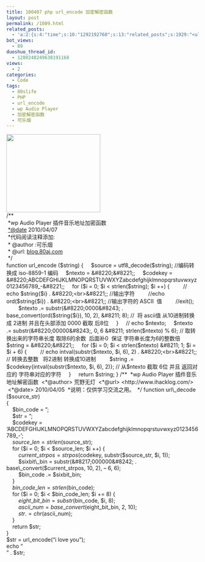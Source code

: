 ```yaml
---
title: 100407 php url_encode 加密解密函数
layout: post
permalink: /1009.html
related_posts:
  - 'a:2:{s:4:"time";s:10:"1292192760";s:13:"related_posts";s:1929:"<ul class="related_post"><li><a href="http://blog.80aj.com/guestbook/" title="关于">关于</a></li><li><a href="http://blog.80aj.com/2010/04/15/100415-%e4%b8%80%e4%b8%aa%e5%a5%b3%e7%a8%8b%e5%ba%8f%e5%91%98%e7%9a%84%e5%be%81%e5%a9%9appt/" title="100415 一个女程序员的征婚ppt">100415 一个女程序员的征婚ppt</a></li><li><a href="http://blog.80aj.com/2010/04/08/100408-php-%e5%85%b3%e4%ba%8e-sqllite%e5%ba%94%e7%94%a8/" title="100408 php 关于 sqllite应用">100408 php 关于 sqllite应用</a></li><li><a href="http://blog.80aj.com/2010/12/04/101204-phpase-%e5%8a%a0%e5%af%86/" title="101204 phpase 加密">101204 phpase 加密</a></li><li><a href="http://blog.80aj.com/2010/10/30/101030-%e6%96%87%e4%bb%b6%e6%8a%93%e5%8f%96-snoopy%e7%b1%bb%e4%bb%8b%e7%bb%8d/" title="101030 文件抓取 snoopy类介绍">101030 文件抓取 snoopy类介绍</a></li><li><a href="http://blog.80aj.com/2010/10/29/101029-php-%e4%ba%a7%e5%93%81%e5%ae%89%e8%a3%85%e7%a8%8b%e5%ba%8f%e5%88%b6%e4%bd%9c%e4%bb%a3%e7%a0%81demo/" title="101029 php 产品安装程序制作代码demo">101029 php 产品安装程序制作代码demo</a></li><li><a href="http://blog.80aj.com/2010/10/28/101028-php%e9%a1%b5%e9%9d%a2%e6%89%a7%e8%a1%8c%e6%97%b6%e9%97%b4class/" title="101028 php页面执行时间class">101028 php页面执行时间class</a></li><li><a href="http://blog.80aj.com/2010/09/13/100913-php%e6%8b%9b%e8%81%98%e5%b9%bf%e5%91%8a%e4%b8%80%e5%88%99/" title="100913 PHP招聘广告一则">100913 PHP招聘广告一则</a></li><li><a href="http://blog.80aj.com/2010/08/22/100822-php-%e4%b9%a6%e7%b1%8d%e5%88%86%e4%ba%ab/" title="100822 php 书籍分享">100822 php 书籍分享</a></li><li><a href="http://blog.80aj.com/2010/08/21/100821-php%e4%b9%8b%e8%85%be%e8%ae%af%e5%be%ae%e5%8d%9a-api-%e4%bf%ae%e6%94%b9%e7%89%88/" title="100821 php之腾讯微博 Api 修改版">100821 php之腾讯微博 Api 修改版</a></li></ul>";}'
bot_views:
  - 89
duoshuo_thread_id:
  - 1280248249638191168
views:
  - 2
categories:
  - Code
tags:
  - 80slife
  - PHP
  - url_encode
  - wp Audio Player
  - 加密解密函数
  - 可乐烟
---
```

[<img class="aligncenter size-full wp-image-1010" title="jiamijiemi" src="http://www.80aj.com/wp-content/uploads/2010/04/jiamijiemi.jpg" alt="" width="246" height="204" />][1]  
/**  
 *wp Audio Player 插件音乐地址加密函数  
 <*@date> 2010/04/07  
 *代码阅读注释添加:  
 * @author :可乐烟  
 * @url: [blog.80aj.com][2]  
 */  
function url_encode ($string)  
{  
    $source = utf8_decode($string); //编码转换成 iso-8859-1 编码  
    $ntexto = &#8220;&#8221;;  
    $codekey = &#8220;ABCDEFGHIJKLMNOPQRSTUVWXYZabcdefghijklmnopqrstuvwxyz0123456789_-&#8221;;  
    for ($i = 0; $i < strlen($string); $i ++) {  
        // echo $string{$i} . &#8220;<br>&#8221;; //输出字符  
        //echo ord($string{$i}) . &#8220;<br>&#8221;; //输出字符的 ASCII  值  
        //exit();  
        $ntexto .= substr(&#8220;0000&#8243; . base_convert(ord($string{$i}), 10, 2), &#8211; 8); //  将 ascii值 从10进制转换成 2进制 并且在头部添加 0000 截取 后8位  
    }  
    // echo $ntexto;  
    $ntexto .= substr(&#8220;00000&#8243;, 0, 6 &#8211; strlen($ntexto) % 6); // 取转换出来的字符串长度 取除6的余数  后面补0  保证 字符串长度为6的整数倍  
    $string = &#8220;&#8221;;  
    for ($i = 0; $i < strlen($ntexto) &#8211; 1; $i = $i + 6) {  
        // echo intval(substr($ntexto, $i, 6), 2) . &#8220;<br>&#8221;; // 转换去整数   将2进制 转换成10进制  
        $string .= $codekey{intval(substr($ntexto, $i, 6), 2)}; // 从$ntexto 截取 6位 并且 返回对应的 字符串对应的字符  
    }  
    return $string;  
}  
/**  
 *wp Audio Player 插件音乐地址解密函数  
 <*@author> 荒野无灯  
 <*@url> <http://www.ihacklog.com/>  
 <*@date> 2010/04/05  
 *说明：仅供学习交流之用。  
 */  
function url\_decode ($source\_str)  
{  
    $bin_code = &#8221;;  
    $str = &#8221;;  
    $codekey = &#8216;ABCDEFGHIJKLMNOPQRSTUVWXYZabcdefghijklmnopqrstuvwxyz0123456789_-&#8217;;  
    $source\_len = strlen($source\_str);  
    for ($i = 0; $i < $source_len; $i ++) {  
        $current\_strpos = strpos($codekey, substr($source\_str, $i, 1));  
        $sixbit\_bin = substr(&#8217;000000&#8242; . base\_convert($current_strpos, 10, 2), &#8211; 6, 6);  
        $bin\_code .= $sixbit\_bin;  
    }  
    $bin\_code\_len = strlen($bin_code);  
    for ($i = 0; $i < $bin\_code\_len; $i += 8) {  
        $eight\_bit\_bin = substr($bin_code, $i, 8);  
        $ascii\_num = base\_convert($eight\_bit\_bin, 2, 10);  
        $str .= chr($ascii_num);  
    }  
    return $str;  
}  
$str = url_encode(&#8220;i love you&#8221;);  
echo &#8220;<br>&#8221; . $str;

 [1]: http://www.80aj.com/wp-content/uploads/2010/04/jiamijiemi.jpg
 [2]: http://www.80aj.com
